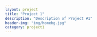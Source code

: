 ```yaml
---
layout: project
title: "Project 1"
description: "Description of Project #1"
header-img: "img/homebg.jpg"
category: project1
---
```

